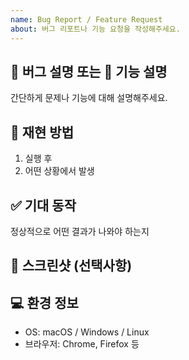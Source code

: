```yaml
---
name: Bug Report / Feature Request
about: 버그 리포트나 기능 요청을 작성해주세요.
---
```


## 🐛 버그 설명 또는 🚀 기능 설명
간단하게 문제나 기능에 대해 설명해주세요.

## 🔁 재현 방법
1. 실행 후
2. 어떤 상황에서 발생

## ✅ 기대 동작
정상적으로 어떤 결과가 나와야 하는지

## 📸 스크린샷 (선택사항)

## 💻 환경 정보
- OS: macOS / Windows / Linux
- 브라우저: Chrome, Firefox 등
